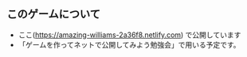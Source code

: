 ## このゲームについて
- ここ(https://amazing-williams-2a36f8.netlify.com) で公開しています
- 「ゲームを作ってネットで公開してみよう勉強会」で用いる予定です。